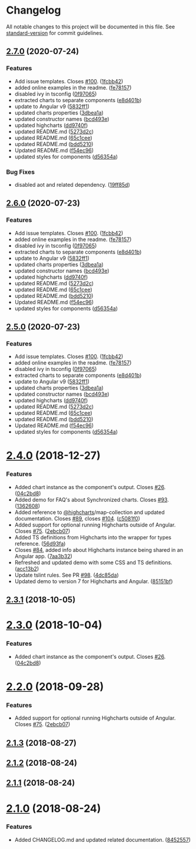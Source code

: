 # Changelog

All notable changes to this project will be documented in this file. See [standard-version](https://github.com/conventional-changelog/standard-version) for commit guidelines.

## [2.7.0](https://github.com/highcharts/highcharts-angular/compare/v2.4.0...v2.7.0) (2020-07-24)


### Features

* Add issue templates. Closes [#100](https://github.com/highcharts/highcharts-angular/issues/100). ([1fcbb42](https://github.com/highcharts/highcharts-angular/commit/1fcbb428772897df0fc978c1a40aa69a0687d704))
* added online examples in the readme. ([fe78157](https://github.com/highcharts/highcharts-angular/commit/fe7815770dc2eab7191e2d1cea589b93b17fd2e7))
* disabled ivy in tsconfig ([0f97065](https://github.com/highcharts/highcharts-angular/commit/0f970651cb6e5f53737b13d950a5ffcc4600a353))
* extracted charts to separate components ([e8d401b](https://github.com/highcharts/highcharts-angular/commit/e8d401b9b785116ac551a21373aa5fddd994fdcf))
* update to Angular v9 ([5832ff1](https://github.com/highcharts/highcharts-angular/commit/5832ff1532f54f87a7fa2f81282de67583909d38))
* updated charts properties ([3dbea1a](https://github.com/highcharts/highcharts-angular/commit/3dbea1a816d5b57ccf652ba0a4c2d38955845add))
* updated constructor names ([bcd493e](https://github.com/highcharts/highcharts-angular/commit/bcd493e2fe1069ca71ac787c6208fd798a2c0bc3))
* updated highcharts ([dd9740f](https://github.com/highcharts/highcharts-angular/commit/dd9740f4b5e8677f89765dfa0ff179aeb6e5adb4))
* updated README.md ([5273d2c](https://github.com/highcharts/highcharts-angular/commit/5273d2c85b2673d619d3c9db57ce5f7e7cafacd8))
* updated README.md ([65c1cee](https://github.com/highcharts/highcharts-angular/commit/65c1ceeb4593238714e7952e63178d3350faad57))
* updated README.md ([bdd5210](https://github.com/highcharts/highcharts-angular/commit/bdd52101d19965aa74b6441b8b1b7146f175a798))
* Updated README.md ([f54ec96](https://github.com/highcharts/highcharts-angular/commit/f54ec960473aabf27936d3b282e16ba3e01aeec7))
* updated styles for components ([d56354a](https://github.com/highcharts/highcharts-angular/commit/d56354ab9c9134364b95a245e7393a15123c42b2))


### Bug Fixes

* disabled aot and related dependency. ([19ff85d](https://github.com/highcharts/highcharts-angular/commit/19ff85d54ff3016caea66c390445f0c10ade2cfe))

## [2.6.0](https://github.com/highcharts/highcharts-angular/compare/v2.4.0...v2.6.0) (2020-07-23)


### Features

* Add issue templates. Closes [#100](https://github.com/highcharts/highcharts-angular/issues/100). ([1fcbb42](https://github.com/highcharts/highcharts-angular/commit/1fcbb428772897df0fc978c1a40aa69a0687d704))
* added online examples in the readme. ([fe78157](https://github.com/highcharts/highcharts-angular/commit/fe7815770dc2eab7191e2d1cea589b93b17fd2e7))
* disabled ivy in tsconfig ([0f97065](https://github.com/highcharts/highcharts-angular/commit/0f970651cb6e5f53737b13d950a5ffcc4600a353))
* extracted charts to separate components ([e8d401b](https://github.com/highcharts/highcharts-angular/commit/e8d401b9b785116ac551a21373aa5fddd994fdcf))
* update to Angular v9 ([5832ff1](https://github.com/highcharts/highcharts-angular/commit/5832ff1532f54f87a7fa2f81282de67583909d38))
* updated charts properties ([3dbea1a](https://github.com/highcharts/highcharts-angular/commit/3dbea1a816d5b57ccf652ba0a4c2d38955845add))
* updated constructor names ([bcd493e](https://github.com/highcharts/highcharts-angular/commit/bcd493e2fe1069ca71ac787c6208fd798a2c0bc3))
* updated highcharts ([dd9740f](https://github.com/highcharts/highcharts-angular/commit/dd9740f4b5e8677f89765dfa0ff179aeb6e5adb4))
* updated README.md ([5273d2c](https://github.com/highcharts/highcharts-angular/commit/5273d2c85b2673d619d3c9db57ce5f7e7cafacd8))
* updated README.md ([65c1cee](https://github.com/highcharts/highcharts-angular/commit/65c1ceeb4593238714e7952e63178d3350faad57))
* updated README.md ([bdd5210](https://github.com/highcharts/highcharts-angular/commit/bdd52101d19965aa74b6441b8b1b7146f175a798))
* Updated README.md ([f54ec96](https://github.com/highcharts/highcharts-angular/commit/f54ec960473aabf27936d3b282e16ba3e01aeec7))
* updated styles for components ([d56354a](https://github.com/highcharts/highcharts-angular/commit/d56354ab9c9134364b95a245e7393a15123c42b2))

## [2.5.0](https://github.com/highcharts/highcharts-angular/compare/v2.4.0...v2.5.0) (2020-07-23)


### Features

* Add issue templates. Closes [#100](https://github.com/highcharts/highcharts-angular/issues/100). ([1fcbb42](https://github.com/highcharts/highcharts-angular/commit/1fcbb428772897df0fc978c1a40aa69a0687d704))
* added online examples in the readme. ([fe78157](https://github.com/highcharts/highcharts-angular/commit/fe7815770dc2eab7191e2d1cea589b93b17fd2e7))
* disabled ivy in tsconfig ([0f97065](https://github.com/highcharts/highcharts-angular/commit/0f970651cb6e5f53737b13d950a5ffcc4600a353))
* extracted charts to separate components ([e8d401b](https://github.com/highcharts/highcharts-angular/commit/e8d401b9b785116ac551a21373aa5fddd994fdcf))
* update to Angular v9 ([5832ff1](https://github.com/highcharts/highcharts-angular/commit/5832ff1532f54f87a7fa2f81282de67583909d38))
* updated charts properties ([3dbea1a](https://github.com/highcharts/highcharts-angular/commit/3dbea1a816d5b57ccf652ba0a4c2d38955845add))
* updated constructor names ([bcd493e](https://github.com/highcharts/highcharts-angular/commit/bcd493e2fe1069ca71ac787c6208fd798a2c0bc3))
* updated highcharts ([dd9740f](https://github.com/highcharts/highcharts-angular/commit/dd9740f4b5e8677f89765dfa0ff179aeb6e5adb4))
* updated README.md ([5273d2c](https://github.com/highcharts/highcharts-angular/commit/5273d2c85b2673d619d3c9db57ce5f7e7cafacd8))
* updated README.md ([65c1cee](https://github.com/highcharts/highcharts-angular/commit/65c1ceeb4593238714e7952e63178d3350faad57))
* updated README.md ([bdd5210](https://github.com/highcharts/highcharts-angular/commit/bdd52101d19965aa74b6441b8b1b7146f175a798))
* Updated README.md ([f54ec96](https://github.com/highcharts/highcharts-angular/commit/f54ec960473aabf27936d3b282e16ba3e01aeec7))
* updated styles for components ([d56354a](https://github.com/highcharts/highcharts-angular/commit/d56354ab9c9134364b95a245e7393a15123c42b2))

<a name="2.4.0"></a>
# [2.4.0](https://github.com/highcharts/highcharts-angular/compare/v2.1.3...v2.4.0) (2018-12-27)


### Features

* Added chart instance as the component's output. Closes [#26](https://github.com/highcharts/highcharts-angular/issues/26). ([04c2bd8](https://github.com/highcharts/highcharts-angular/commit/04c2bd8))
* Added demo for FAQ's about Synchronized charts. Closes [#93](https://github.com/highcharts/highcharts-angular/issues/93). ([1362608](https://github.com/highcharts/highcharts-angular/commit/1362608))
* Added reference to [@highcharts](https://github.com/highcharts)/map-collection and updated documentation. Closes [#89](https://github.com/highcharts/highcharts-angular/issues/89), closes [#104](https://github.com/highcharts/highcharts-angular/issues/104). ([c5081f0](https://github.com/highcharts/highcharts-angular/commit/c5081f0))
* Added support for optional running Highcharts outside of Angular. Closes [#75](https://github.com/highcharts/highcharts-angular/issues/75). ([2ebcb07](https://github.com/highcharts/highcharts-angular/commit/2ebcb07))
* Added TS definitions from Highcharts into the wrapper for types reference. ([56d93fa](https://github.com/highcharts/highcharts-angular/commit/56d93fa))
* Closes [#84](https://github.com/highcharts/highcharts-angular/issues/84), added info about Highcharts instance being shared in an Angular app. ([7aa3b32](https://github.com/highcharts/highcharts-angular/commit/7aa3b32))
* Refreshed and updated demo with some CSS and TS definitions. ([acc13b2](https://github.com/highcharts/highcharts-angular/commit/acc13b2))
* Update tslint rules. See PR [#98](https://github.com/highcharts/highcharts-angular/issues/98). ([4dc85da](https://github.com/highcharts/highcharts-angular/commit/4dc85da))
* Updated demo to version 7 for Highcharts and Angular. ([85151bf](https://github.com/highcharts/highcharts-angular/commit/85151bf))



<a name="2.3.1"></a>
## [2.3.1](https://github.com/highcharts/highcharts-angular/compare/v2.3.0...v2.3.1) (2018-10-05)


<a name="2.3.0"></a>
# [2.3.0](https://github.com/highcharts/highcharts-angular/compare/v2.2.0...v2.3.0) (2018-10-04)


### Features

* Added chart instance as the component's output. Closes [#26](https://github.com/highcharts/highcharts-angular/issues/26). ([04c2bd8](https://github.com/highcharts/highcharts-angular/commit/04c2bd8))



<a name="2.2.0"></a>
# [2.2.0](https://github.com/highcharts/highcharts-angular/compare/v2.1.3...v2.2.0) (2018-09-28)


### Features

* Added support for optional running Highcharts outside of Angular. Closes [#75](https://github.com/highcharts/highcharts-angular/issues/75). ([2ebcb07](https://github.com/highcharts/highcharts-angular/commit/2ebcb07))



<a name="2.1.3"></a>
## [2.1.3](https://github.com/highcharts/highcharts-angular/compare/v2.1.2...v2.1.3) (2018-08-27)



<a name="2.1.2"></a>
## [2.1.2](https://github.com/highcharts/highcharts-angular/compare/v2.1.1...v2.1.2) (2018-08-24)



<a name="2.1.1"></a>
## [2.1.1](https://github.com/highcharts/highcharts-angular/compare/v2.1.0...v2.1.1) (2018-08-24)



<a name="2.1.0"></a>
# [2.1.0](https://github.com/highcharts/highcharts-angular/compare/v2.0.3...v2.1.0) (2018-08-24)


### Features

* Added CHANGELOG.md and updated related documentation. ([8452557](https://github.com/highcharts/highcharts-angular/commit/8452557))
